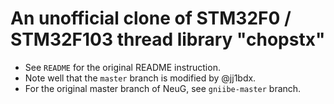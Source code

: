 # An unofficial clone of STM32F0 / STM32F103 thread library "chopstx"

* See `README` for the original README instruction.
* Note well that the `master` branch is modified by @jj1bdx.
* For the original master branch of NeuG, see `gniibe-master` branch.

